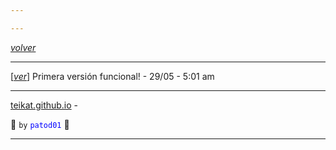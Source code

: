 ```yaml
---

---
```


<link rel="icon" href="etc/icon.png">

[*volver*][teikat]

---

\[[*ver*][01]\] Primera versión funcional! - 29/05 - 5:01 am

---

[teikat.github.io][teikat] -

:ghost: `by` <span style="color: blue;">`patod01`</span> :ghost:

[teikat]: https://teikat.github.io

---

[01]: 01
